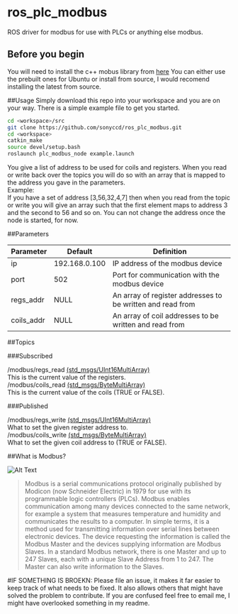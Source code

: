 # ros_plc_modbus
ROS driver for modbus for use with PLCs or anything else modbus.

## Before you begin
You will need to install the c++ mobus library from [here](http://libmodbus.org/download/)  You can either use the prebuilt ones for Ubuntu or install from source, I would recomend installing the latest from source.

##Usage
Simply download this repo into your workspace and you are on your way.  There is a simple example file to get you started.

```bash
cd <workspace>/src
git clone https://github.com/sonyccd/ros_plc_modbus.git
cd <workspace>
catkin_make
source devel/setup.bash
roslaunch plc_modbus_node example.launch
```

You give a list of address to be used for coils and registers.  When you read or write back over the topics you will do so with an array that is mapped to the address you gave in the parameters.  
Example:  
If you have a set of address [3,56,32,4,7] then when you read from the topic or write you will give an array such that the first element maps to address 3 and the second to 56 and so on. You can not change the address once the node is started, for now.

##Parameters

|Parameter|Default|Definition|
|-----|----------|-------|
|ip|192.168.0.100|IP address of the modbus device|
|port|502|Port for communication with the modbus device|
|regs_addr|NULL|An array of register addresses to be written and read from|
|coils_addr|NULL|An array of coil addresses to be written and read from|

##Topics

###Subscribed

/modbus/regs_read [(std_msgs/UInt16MultiArray)](http://docs.ros.org/api/std_msgs/html/msg/UInt16MultiArray.html)  
This is the current value of the registers.  
/modbus/coils_read [(std_msgs/ByteMultiArray)](http://docs.ros.org/api/std_msgs/html/msg/ByteMultiArray.html)  
This is the current value of the coils (TRUE or FALSE).

###Published

/modbus/regs_write [(std_msgs/UInt16MultiArray)](http://docs.ros.org/api/std_msgs/html/msg/UInt16MultiArray.html)  
What to set the given register address to.  
/modbus/coils_write [(std_msgs/ByteMultiArray)](http://docs.ros.org/api/std_msgs/html/msg/ByteMultiArray.html)  
What to set the given coil address to (TRUE or FALSE).  

##What is Modbus?

![Alt Text](http://www.controlsystemworks.com/i/Features/Modbus.jpg)
>Modbus is a serial communications protocol originally published by Modicon (now Schneider Electric) in 1979 for use with its programmable logic controllers (PLCs). Modbus enables communication among many devices connected to the same network, for example a system that measures temperature and humidity and communicates the results to a computer. In simple terms, it is a method used for transmitting information over serial lines between electronic devices. The device requesting the information is called the Modbus Master and the devices supplying information are Modbus Slaves. In a standard Modbus network, there is one Master and up to 247 Slaves, each with a unique Slave Address from 1 to 247. The Master can also write information to the Slaves.

#IF SOMETHING IS BROEKN:
Please file an issue, it makes it far easier to keep track of what needs to be fixed. It also allows others that might have solved the problem to contribute.  If you are confused feel free to email me, I might have overlooked something in my readme.
